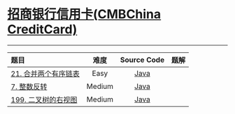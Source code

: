 # [招商银行信用卡(CMBChina CreditCard)](https://leetcode-cn.com/study-plan/cmbchina-cc)

-------------------

|   题目   |     难度     |   Source Code   |          题解          |
|    :-----        |    :----:    |         :----:         |      :----:     |
| [21. 合并两个有序链表](https://leetcode-cn.com/problems/merge-two-sorted-lists/) | Easy |  [Java](./Problem21_mergeTwoSortedList.java) | []() |
| [7. 整数反转](https://leetcode-cn.com/problems/reverse-integer/) | Medium |  [Java](./Problem7_reverseInteger.java) | []() |
| [199. 二叉树的右视图](https://leetcode-cn.com/problems/binary-tree-right-side-view/) | Medium | [Java](./Problem199_binaryTreeRightSideView.java) | []() | 

